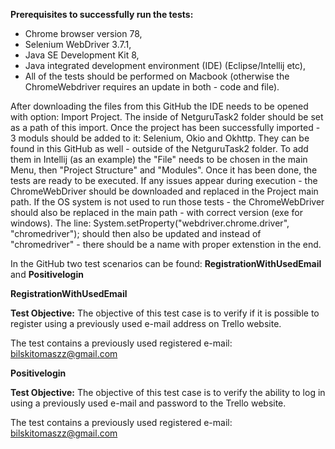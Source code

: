 <b>Prerequisites to successfully run the tests:</b>
- Chrome browser version 78,
- Selenium WebDriver 3.7.1,
- Java SE Development Kit 8,
- Java integrated development environment (IDE) (Eclipse/Intellij etc),
- All of the tests should be performed on Macbook (otherwise the ChromeWebdriver requires an update in both - code and file).

After downloading the files from this GitHub the IDE needs to be opened with option: Import Project. The inside of NetguruTask2 folder should be set as a path of this import. Once the project has been successfully imported - 3 moduls should be added to it: Selenium, Okio and Okhttp. They can be found in this GitHub as well - outside of the NetguruTask2 folder. To add them in Intellij (as an example) the "File" needs to be chosen in the main Menu, then "Project Structure" and "Modules".
Once it has been done, the tests are ready to be executed. If any issues appear during execution - the ChromeWebDriver should be downloaded and replaced in the Project main path. 
If the OS system is not used to run those tests - the ChromeWebDriver should also be replaced in the main path - with correct version (exe for windows). The line:
</i>System.setProperty("webdriver.chrome.driver", "chromedriver");</i>
should then also be updated and instead of "chromedriver" - there should be a name with proper extenstion in the end.

In the GitHub two test scenarios can be found: <b>RegistrationWithUsedEmail</b> and <b>Positivelogin</b>

<b>RegistrationWithUsedEmail</b>

<b>Test Objective:</b>
The objective of this test case is to verify if it is possible to register using a previously used e-mail address on Trello website.

The test contains a previously used registered e-mail: bilskitomaszz@gmail.com


<b>Positivelogin</b>

<b>Test Objective:</b>
The objective of this test case is to verify the ability to log in using a previously used e-mail and password to the Trello website.

The test contains a previously used registered e-mail: bilskitomaszz@gmail.com 
